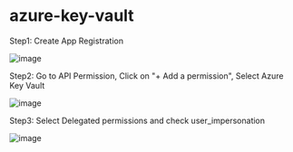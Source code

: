 # azure-key-vault

Step1: Create App Registration

![image](https://github.com/hardikv-github/azure-key-vault/assets/56589683/b9f70370-3d7e-4fc2-8609-5afe9c7a8d91)

Step2: Go to API Permission, Click on "+ Add a permission", Select Azure Key Vault

![image](https://github.com/hardikv-github/azure-key-vault/assets/56589683/8ef052ca-57ec-47fc-99a3-92c09e2fe856)

Step3: Select Delegated permissions and check user_impersonation

![image](https://github.com/hardikv-github/azure-key-vault/assets/56589683/faf29bf6-fdd4-435b-8110-bcef11412c4a)

